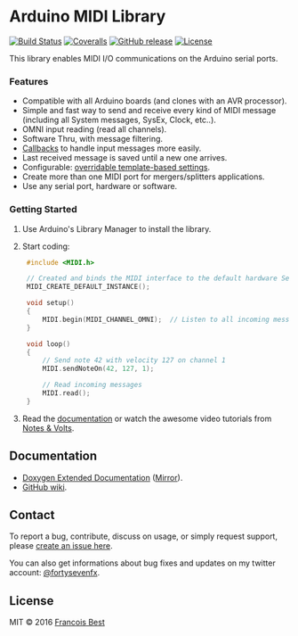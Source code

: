 # Arduino MIDI Library

[![Build Status](https://travis-ci.org/FortySevenEffects/arduino_midi_library.svg?branch=master)](https://travis-ci.org/FortySevenEffects/arduino_midi_library)
[![Coveralls](https://img.shields.io/coveralls/FortySevenEffects/arduino_midi_library.svg?maxAge=3600)](https://coveralls.io/github/FortySevenEffects/arduino_midi_library)
[![GitHub release](https://img.shields.io/github/release/FortySevenEffects/arduino_midi_library.svg?maxAge=3600)](https://github.com/FortySevenEffects/arduino_midi_library/releases/latest)
[![License](https://img.shields.io/github/license/FortySevenEffects/arduino_midi_library.svg?maxAge=3600)](LICENSE)

This library enables MIDI I/O communications on the Arduino serial ports.

### Features
* Compatible with all Arduino boards (and clones with an AVR processor).
* Simple and fast way to send and receive every kind of MIDI message (including all System messages, SysEx, Clock, etc..).
* OMNI input reading (read all channels).
* Software Thru, with message filtering.
* [Callbacks](http://playground.arduino.cc/Main/MIDILibraryCallbacks) to handle input messages more easily.
* Last received message is saved until a new one arrives.
* Configurable: [overridable template-based settings](https://github.com/FortySevenEffects/arduino_midi_library/wiki/Using-custom-Settings).
* Create more than one MIDI port for mergers/splitters applications.
* Use any serial port, hardware or software.

### Getting Started

1. Use Arduino's Library Manager to install the library.
2. Start coding:
   ```c++
    #include <MIDI.h>

    // Created and binds the MIDI interface to the default hardware Serial port
    MIDI_CREATE_DEFAULT_INSTANCE();

    void setup()
    {
        MIDI.begin(MIDI_CHANNEL_OMNI);  // Listen to all incoming messages
    }

    void loop()
    {
        // Send note 42 with velocity 127 on channel 1
        MIDI.sendNoteOn(42, 127, 1);

        // Read incoming messages
        MIDI.read();
    }
    ```

3. Read the [documentation](#documentation) or watch the awesome video tutorials from [Notes & Volts](https://www.youtube.com/playlist?list=PL4_gPbvyebyH2xfPXePHtx8gK5zPBrVkg).

## Documentation

- [Doxygen Extended Documentation](http://arduinomidilib.fortyseveneffects.com) ([Mirror](http://fortyseveneffects.github.io/arduino_midi_library/)).
- [GitHub wiki](https://github.com/FortySevenEffects/arduino_midi_library/wiki).

## Contact

To report a bug, contribute, discuss on usage, or simply request support, please [create an issue here](https://github.com/FortySevenEffects/arduino_midi_library/issues/new).

You can also get informations about bug fixes and updates on my twitter account: [@fortysevenfx](http://twitter.com/fortysevenfx).

## License

MIT © 2016 [Francois Best](http://fortyseveneffects.com)
